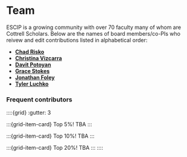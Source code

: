 # Team

ESCIP is a growing community with over 70 faculty many of whom are Cottrell Scholars. Below are the names of board members/co-PIs who reivew and edit contributions listed in alphabetical order:

- [**Chad Risko**](https://risko.as.uky.edu/) 
- [**Christina Vizcarra**](https://chemistry.barnard.edu/profiles/christina-vizcarra) 
- [**Davit Potoyan**](https://group.chem.iastate.edu/Potoyan) 
- [**Grace Stokes**](https://blogs.scu.edu/stokeslab/)
- [**Jonathan Foley**](https://foleylab.github.io/)  
- [**Tyler Luchko**](https://luchkolab.org)

### Frequent contributors

::::{grid}
:gutter: 3

:::{grid-item-card} Top 5%!
TBA
:::

:::{grid-item-card} Top 10%!
TBA
:::

:::{grid-item-card} Top 20%!
TBA
:::
::::
